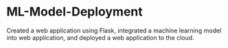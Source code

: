 # ML-Model-Deployment
Created a web application using Flask, integrated a machine learning model into web application, and deployed a web application to the cloud.
